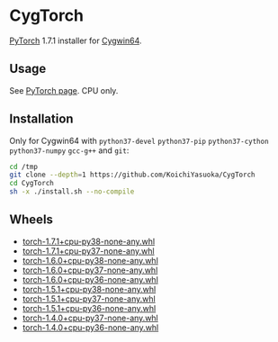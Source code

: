 # CygTorch

[PyTorch](https://github.com/pytorch/pytorch) 1.7.1 installer for [Cygwin64](https://www.cygwin.com/).

## Usage

See [PyTorch page](https://pytorch.org). CPU only.

## Installation

Only for Cygwin64 with `python37-devel` `python37-pip` `python37-cython` `python37-numpy` `gcc-g++` and `git`:

```sh
cd /tmp
git clone --depth=1 https://github.com/KoichiYasuoka/CygTorch
cd CygTorch
sh -x ./install.sh --no-compile
```

## Wheels

* [torch-1.7.1+cpu-py38-none-any.whl](https://raw.githubusercontent.com/KoichiYasuoka/CygTorch/master/dist/torch-1.7.1+cpu-py38-none-any.whl)
* [torch-1.7.1+cpu-py37-none-any.whl](https://raw.githubusercontent.com/KoichiYasuoka/CygTorch/master/dist/torch-1.7.1+cpu-py37-none-any.whl)
* [torch-1.6.0+cpu-py38-none-any.whl](https://raw.githubusercontent.com/KoichiYasuoka/CygTorch/master/dist/torch-1.6.0+cpu-py38-none-any.whl)
* [torch-1.6.0+cpu-py37-none-any.whl](https://raw.githubusercontent.com/KoichiYasuoka/CygTorch/master/dist/torch-1.6.0+cpu-py37-none-any.whl)
* [torch-1.6.0+cpu-py36-none-any.whl](https://raw.githubusercontent.com/KoichiYasuoka/CygTorch/master/dist/torch-1.6.0+cpu-py36-none-any.whl)
* [torch-1.5.1+cpu-py38-none-any.whl](https://raw.githubusercontent.com/KoichiYasuoka/CygTorch/master/dist/torch-1.5.1+cpu-py38-none-any.whl)
* [torch-1.5.1+cpu-py37-none-any.whl](https://raw.githubusercontent.com/KoichiYasuoka/CygTorch/master/dist/torch-1.5.1+cpu-py37-none-any.whl)
* [torch-1.5.1+cpu-py36-none-any.whl](https://raw.githubusercontent.com/KoichiYasuoka/CygTorch/master/dist/torch-1.5.1+cpu-py36-none-any.whl)
* [torch-1.4.0+cpu-py37-none-any.whl](https://raw.githubusercontent.com/KoichiYasuoka/CygTorch/master/dist/torch-1.4.0+cpu-py37-none-any.whl)
* [torch-1.4.0+cpu-py36-none-any.whl](https://raw.githubusercontent.com/KoichiYasuoka/CygTorch/master/dist/torch-1.4.0+cpu-py36-none-any.whl)

